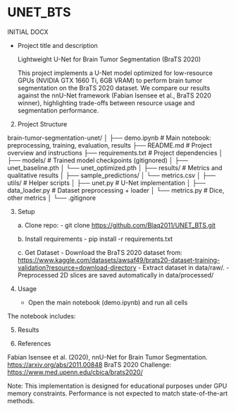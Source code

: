 # UNET_BTS

INITIAL DOCX
- Project title and description

    Lightweight U-Net for Brain Tumor Segmentation (BraTS 2020)

    This project implements a U-Net model optimized for low-resource GPUs (NVIDIA GTX 1660 Ti, 6GB VRAM) to perform brain tumor segmentation on the BraTS 2020 dataset.
    We compare our results against the nnU-Net framework (Fabian Isensee et al., BraTS 2020 winner), highlighting trade-offs between resource usage and segmentation performance.

2. Project Structure

brain-tumor-segmentation-unet/
│
├── demo.ipynb          # Main notebook: preprocessing, training, evaluation, results
├── README.md           # Project overview and instructions
├── requirements.txt    # Project dependencies
│
├── models/             # Trained model checkpoints (gitignored)
│   ├── unet_baseline.pth
│   └── unet_optimized.pth
│
├── results/            # Metrics and qualitative results
│   ├── sample_predictions/
│   └── metrics.csv
│
├── utils/              # Helper scripts
│   ├── unet.py         # U-Net implementation
│   ├── data_loader.py  # Dataset preprocessing + loader
│   └── metrics.py      # Dice, other metrics
│
└── .gitignore

3. Setup

    a. Clone repo:
        - git clone https://github.com/Blaq2011/UNET_BTS.git

    b. Install requirements
        - pip install -r requirements.txt

    c. Get Dataset
        - Download the BraTS 2020 dataset from: https://www.kaggle.com/datasets/awsaf49/brats20-dataset-training-validation?resource=download-directory 
        - Extract dataset in data/raw/.
        - Preprocessed 2D slices are saved automatically in data/processed/


4. Usage
    - Open the main notebook (demo.ipynb) and run all cells

The notebook includes:
<!-- Data preprocessing (2D slices, normalization, augmentation)
Training baseline U-Net
Training optimized U-Net
Evaluation (Dice, IoU, Hausdorff distance)
Visualization of predictions vs. ground truth -->

5. Results

<!-- | Model             | Dice (Whole Tumor) | IoU  | Notes                        |
| ----------------- | ------------------ | ---- | ---------------------------- |
| Baseline U-Net    | XX.XX              | XX.X | Small filters, limited GPU   |
| Optimized U-Net   | XX.XX              | XX.X | With augmentations + dropout |
| nnU-Net (Fabian+) | \~0.88–0.90        | --   | BraTS 2020 winner            | -->


<!-- Qualitative Results
    (Example figure to be added here)

    Input MRI | Ground Truth | Baseline Prediction | Optimized Prediction -->

6. References

Fabian Isensee et al. (2020), nnU-Net for Brain Tumor Segmentation. https://arxiv.org/abs/2011.00848 
BraTS 2020 Challenge: https://www.med.upenn.edu/cbica/brats2020/


Note: This implementation is designed for educational purposes under GPU memory constraints. Performance is not expected to match state-of-the-art methods.